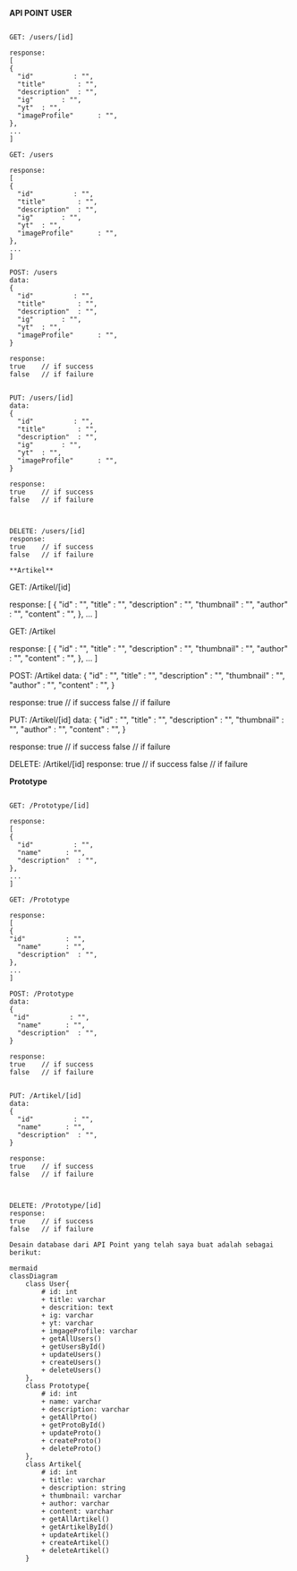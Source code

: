 **API POINT**
**USER**
```

GET: /users/[id]

response:
[
{
  "id"          : "",
  "title"        : "",
  "description"  : "",
  "ig"       : "",
  "yt"  : "",
  "imageProfile"      : "",
},
...
]

GET: /users

response:
[
{
  "id"          : "",
  "title"        : "",
  "description"  : "",
  "ig"       : "",
  "yt"  : "",
  "imageProfile"      : "",
},
...
]

POST: /users
data:
{
  "id"          : "",
  "title"        : "",
  "description"  : "",
  "ig"       : "",
  "yt"  : "",
  "imageProfile"      : "",
}

response:
true    // if success
false   // if failure


PUT: /users/[id]
data:
{ 
  "id"          : "",
  "title"        : "",
  "description"  : "",
  "ig"       : "",
  "yt"  : "",
  "imageProfile"      : "",
}

response:
true    // if success
false   // if failure



DELETE: /users/[id]
response:
true    // if success
false   // if failure

**Artikel**
```

GET: /Artikel/[id]

response:
[
{
  "id"          : "",
  "title"        : "",
  "description"  : "",
  "thumbnail"       : "",
  "author"  : "",
  "content"      : "",
},
...
]

GET: /Artikel

response:
[
{
   "id"          : "",
  "title"        : "",
  "description"  : "",
  "thumbnail"       : "",
  "author"  : "",
  "content"      : "",
},
...
]

POST: /Artikel
data:
{
  "id"          : "",
  "title"        : "",
  "description"  : "",
  "thumbnail"       : "",
  "author"  : "",
  "content"      : "",
}

response:
true    // if success
false   // if failure


PUT: /Artikel/[id]
data:
{ 
  "id"          : "",
  "title"        : "",
  "description"  : "",
  "thumbnail"       : "",
  "author"  : "",
  "content"      : "",
}

response:
true    // if success
false   // if failure



DELETE: /Artikel/[id]
response:
true    // if success
false   // if failure

**Prototype**
```

GET: /Prototype/[id]

response:
[
{
  "id"          : "",
  "name"      : "",
  "description"  : "",
},
...
]

GET: /Prototype

response:
[
{
"id"          : "",
  "name"      : "",
  "description"  : "",
},
...
]

POST: /Prototype
data:
{
 "id"          : "",
  "name"      : "",
  "description"  : "",
}

response:
true    // if success
false   // if failure


PUT: /Artikel/[id]
data:
{ 
  "id"          : "",
  "name"      : "",
  "description"  : "",
}

response:
true    // if success
false   // if failure



DELETE: /Prototype/[id]
response:
true    // if success
false   // if failure

Desain database dari API Point yang telah saya buat adalah sebagai berikut:

mermaid
classDiagram
    class User{
        # id: int
        + title: varchar
        + descrition: text
        + ig: varchar
        + yt: varchar
        + imgageProfile: varchar
        + getAllUsers()
        + getUsersById()
        + updateUsers()
        + createUsers()
        + deleteUsers()
    },
    class Prototype{
        # id: int
        + name: varchar
        + description: varchar
        + getAllPrto()
        + getProtoById()
        + updateProto()
        + createProto()
        + deleteProto()
    },
    class Artikel{
        # id: int
        + title: varchar
        + description: string
        + thumbnail: varchar
        + author: varchar
        + content: varchar
        + getAllArtikel()
        + getArtikelById()
        + updateArtikel()
        + createArtikel()
        + deleteArtikel()
    }

